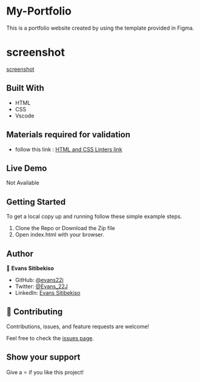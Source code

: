 # My-Portfolio
This is a portfolio website created by using the template provided in Figma.

# screenshot
[screenshot](./photos/screenshot-1.png)


## Built With

- HTML
- CSS
- Vscode

## Materials required for validation
- follow this link :
[HTML and CSS Linters link]( https://github.com/microverseinc/linters-config/tree/master/html-css)

## Live Demo
Not Available

## Getting Started

To get a local copy up and running follow these simple example steps.

1. Clone the Repo or Download the Zip file
2. Open index.html with your browser.

## Author

👤 **Evans Sitibekiso**

- GitHub: [@evans22j](https://github.com/evans22j)
- Twitter: [@Evans_22J](https://twitter.com/Evans_22J)
- LinkedIn: [Evans Sitibekiso](https://www.linkedin.com/in/evans-sitibekiso-a85753202/)


## 🤝 Contributing

Contributions, issues, and feature requests are welcome!

Feel free to check the [issues page](../../issues/).

## Show your support

Give a ⭐️ if you like this project!
